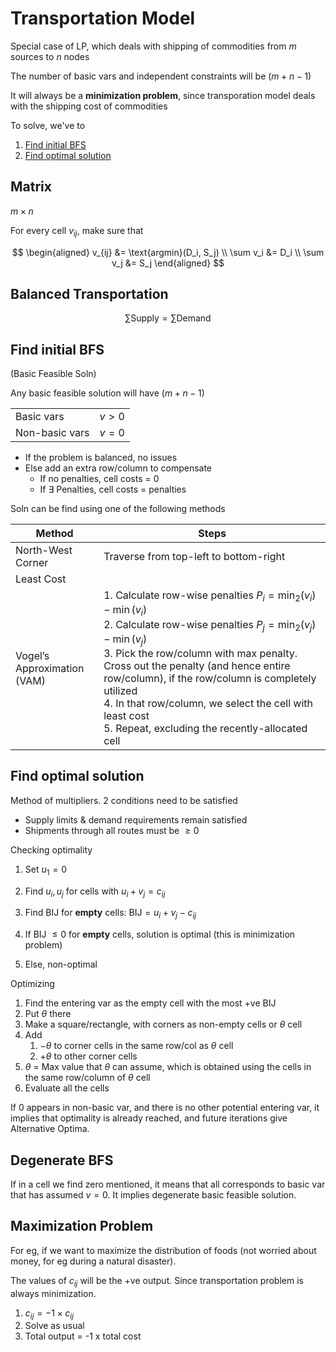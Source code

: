 # Transportation Model

Special case of LP, which deals with shipping of commodities from $m$ sources to $n$ nodes

The number of basic vars and independent constraints will be $(m+n-1)$

It will always be a **minimization problem**, since transporation model deals with the shipping cost of commodities

To solve, we've to
1. [Find initial BFS](#find-initial-bfs)
2. [Find optimal solution](#find-optimal-solution)

## Matrix

$m \times n$

For every cell $v_{ij}$, make sure that

$$
\begin{aligned}
v_{ij} &= \text{argmin}(D_i, S_j) \\
\sum v_i &= D_i \\
\sum v_j &= S_j
\end{aligned}
$$

## Balanced Transportation

$$
\sum \text{Supply} = \sum \text{Demand}
$$

## Find initial BFS

(Basic Feasible Soln)

Any basic feasible solution will have $(m+n-1)$

|                |         |
| -------------- | ------- |
| Basic vars     | $v > 0$ |
| Non-basic vars | $v=0$   |

- If the problem is balanced, no issues
- Else add an extra row/column to compensate
  - If no penalties, cell costs = 0
  - If $\exists$ Penalties, cell costs = penalties

Soln can be find using one of the following methods

| Method                           | Steps                                                        |
| -------------------------------- | ------------------------------------------------------------ |
| North-West Corner                | Traverse from top-left to bottom-right                       |
| Least Cost                       |                                                              |
| Vogel’s Approximation<br />(VAM) | 1. Calculate row-wise penalties $P_i = \min_2(v_i) - \min(v_i)$<br />2. Calculate row-wise penalties $P_j = \min_2(v_j) - \min(v_j)$<br />3. Pick the row/column with max penalty. Cross out the penalty (and hence entire row/column), if the row/column is completely utilized<br />4. In that row/column, we select the cell with least cost<br />5. Repeat, excluding the recently-allocated cell |

## Find optimal solution

Method of multipliers. 2 conditions need to be satisfied

- Supply limits & demand requirements remain satisfied
- Shipments through all routes must be $\ge 0$

Checking optimality

1. Set $u_1 = 0$

2. Find $u_i, u_j$ for cells with $u_i + v_j = c_{ij}$
3. Find BIJ for **empty** cells: $\text{BIJ} = u_i + v_j-c_{ij}$
4. If BIJ $\le 0$ for **empty** cells, solution is optimal (this is minimization problem)
5. Else, non-optimal

Optimizing

1. Find the entering var as the empty cell with the most +ve BIJ
2. Put $\theta$ there
3. Make a square/rectangle, with corners as non-empty cells or $\theta$ cell
4. Add
   1. $-\theta$ to corner cells in the same row/col as $\theta$ cell
   2. $+\theta$ to other corner cells
5. $\theta$ = Max value that $\theta$ can assume, which is obtained using the cells in the same row/column of $\theta$ cell
6. Evaluate all the cells

If 0 appears in non-basic var, and there is no other potential entering var, it implies that optimality is already reached, and future iterations give Alternative Optima.

## Degenerate BFS

If in a cell we find zero mentioned, it means that all corresponds to basic var that has assumed $v=0$. It implies degenerate basic feasible solution.

## Maximization Problem

For eg, if we want to maximize the distribution of foods (not worried about money, for eg during a natural disaster).

The values of $c_{ij}$ will be the +ve output. Since transportation problem is always minimization.

1. $c_{ij} = -1 \times c_{ij}$
2. Solve as usual
3. Total output = -1 x total cost
